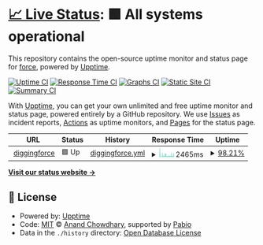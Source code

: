 # [📈 Live Status](https://diggingforce.github.io/uptime): <!--live status--> **🟩 All systems operational**

This repository contains the open-source uptime monitor and status page for [force](https://diggingforce.xyz), powered by [Upptime](https://github.com/upptime/upptime).

[![Uptime CI](https://github.com/diggingforce/uptime/workflows/Uptime%20CI/badge.svg)](https://github.com/diggingforce/diggingforcexyz-uptime/actions?query=workflow%3A%22Uptime+CI%22)
[![Response Time CI](https://github.com/diggingforce/uptime/workflows/Response%20Time%20CI/badge.svg)](https://github.com/diggingforce/diggingforcexyz-uptime/actions?query=workflow%3A%22Response+Time+CI%22)
[![Graphs CI](https://github.com/diggingforce/uptime/workflows/Graphs%20CI/badge.svg)](https://github.com/diggingforce/diggingforcexyz-uptime/actions?query=workflow%3A%22Graphs+CI%22)
[![Static Site CI](https://github.com/diggingforce/uptime/workflows/Static%20Site%20CI/badge.svg)](https://github.com/diggingforce/diggingforcexyz-uptime/actions?query=workflow%3A%22Static+Site+CI%22)
[![Summary CI](https://github.com/diggingforce/uptime/workflows/Summary%20CI/badge.svg)](https://github.com/diggingforce/diggingforcexyz-uptime/actions?query=workflow%3A%22Summary+CI%22)

With [Upptime](https://upptime.js.org), you can get your own unlimited and free uptime monitor and status page, powered entirely by a GitHub repository. We use [Issues](https://github.com/diggingforce/uptime/issues) as incident reports, [Actions](https://github.com/diggingforce/uptime/actions) as uptime monitors, and [Pages](https://diggingforce.github.io/uptime) for the status page.

<!--start: status pages-->
<!-- This summary is generated by Upptime (https://github.com/upptime/upptime) -->
<!-- Do not edit this manually, your changes will be overwritten -->
<!-- prettier-ignore -->
| URL | Status | History | Response Time | Uptime |
| --- | ------ | ------- | ------------- | ------ |
| <img alt="" src="https://icons.duckduckgo.com/ip3/diggingforce.xyz.ico" height="13"> [diggingforce](https://diggingforce.xyz) | 🟩 Up | [diggingforce.yml](https://github.com/diggingforce/uptime/commits/HEAD/history/diggingforce.yml) | <details><summary><img alt="Response time graph" src="./graphs/diggingforce/response-time-week.png" height="20"> 2465ms</summary><br><a href="https://diggingforce.github.io/uptime/history/diggingforce"><img alt="Response time 2445" src="https://img.shields.io/endpoint?url=https%3A%2F%2Fraw.githubusercontent.com%2Fdiggingforce%2Fuptime%2FHEAD%2Fapi%2Fdiggingforce%2Fresponse-time.json"></a><br><a href="https://diggingforce.github.io/uptime/history/diggingforce"><img alt="24-hour response time 3613" src="https://img.shields.io/endpoint?url=https%3A%2F%2Fraw.githubusercontent.com%2Fdiggingforce%2Fuptime%2FHEAD%2Fapi%2Fdiggingforce%2Fresponse-time-day.json"></a><br><a href="https://diggingforce.github.io/uptime/history/diggingforce"><img alt="7-day response time 2465" src="https://img.shields.io/endpoint?url=https%3A%2F%2Fraw.githubusercontent.com%2Fdiggingforce%2Fuptime%2FHEAD%2Fapi%2Fdiggingforce%2Fresponse-time-week.json"></a><br><a href="https://diggingforce.github.io/uptime/history/diggingforce"><img alt="30-day response time 2445" src="https://img.shields.io/endpoint?url=https%3A%2F%2Fraw.githubusercontent.com%2Fdiggingforce%2Fuptime%2FHEAD%2Fapi%2Fdiggingforce%2Fresponse-time-month.json"></a><br><a href="https://diggingforce.github.io/uptime/history/diggingforce"><img alt="1-year response time 2445" src="https://img.shields.io/endpoint?url=https%3A%2F%2Fraw.githubusercontent.com%2Fdiggingforce%2Fuptime%2FHEAD%2Fapi%2Fdiggingforce%2Fresponse-time-year.json"></a></details> | <details><summary><a href="https://diggingforce.github.io/uptime/history/diggingforce">98.21%</a></summary><a href="https://diggingforce.github.io/uptime/history/diggingforce"><img alt="All-time uptime 97.86%" src="https://img.shields.io/endpoint?url=https%3A%2F%2Fraw.githubusercontent.com%2Fdiggingforce%2Fuptime%2FHEAD%2Fapi%2Fdiggingforce%2Fuptime.json"></a><br><a href="https://diggingforce.github.io/uptime/history/diggingforce"><img alt="24-hour uptime 96.94%" src="https://img.shields.io/endpoint?url=https%3A%2F%2Fraw.githubusercontent.com%2Fdiggingforce%2Fuptime%2FHEAD%2Fapi%2Fdiggingforce%2Fuptime-day.json"></a><br><a href="https://diggingforce.github.io/uptime/history/diggingforce"><img alt="7-day uptime 98.21%" src="https://img.shields.io/endpoint?url=https%3A%2F%2Fraw.githubusercontent.com%2Fdiggingforce%2Fuptime%2FHEAD%2Fapi%2Fdiggingforce%2Fuptime-week.json"></a><br><a href="https://diggingforce.github.io/uptime/history/diggingforce"><img alt="30-day uptime 97.86%" src="https://img.shields.io/endpoint?url=https%3A%2F%2Fraw.githubusercontent.com%2Fdiggingforce%2Fuptime%2FHEAD%2Fapi%2Fdiggingforce%2Fuptime-month.json"></a><br><a href="https://diggingforce.github.io/uptime/history/diggingforce"><img alt="1-year uptime 97.86%" src="https://img.shields.io/endpoint?url=https%3A%2F%2Fraw.githubusercontent.com%2Fdiggingforce%2Fuptime%2FHEAD%2Fapi%2Fdiggingforce%2Fuptime-year.json"></a></details>

<!--end: status pages-->

[**Visit our status website →**](https://diggingforce.github.io/uptime)

## 📄 License

- Powered by: [Upptime](https://github.com/upptime/upptime)
- Code: [MIT](./LICENSE) © [Anand Chowdhary](https://anandchowdhary.com), supported by [Pabio](https://pabio.com)
- Data in the `./history` directory: [Open Database License](https://opendatacommons.org/licenses/odbl/1-0/)
